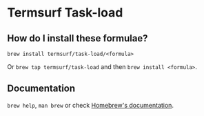 # Termsurf Task-load

## How do I install these formulae?

`brew install termsurf/task-load/<formula>`

Or `brew tap termsurf/task-load` and then `brew install <formula>`.

## Documentation

`brew help`, `man brew` or check [Homebrew's documentation](https://docs.brew.sh).
